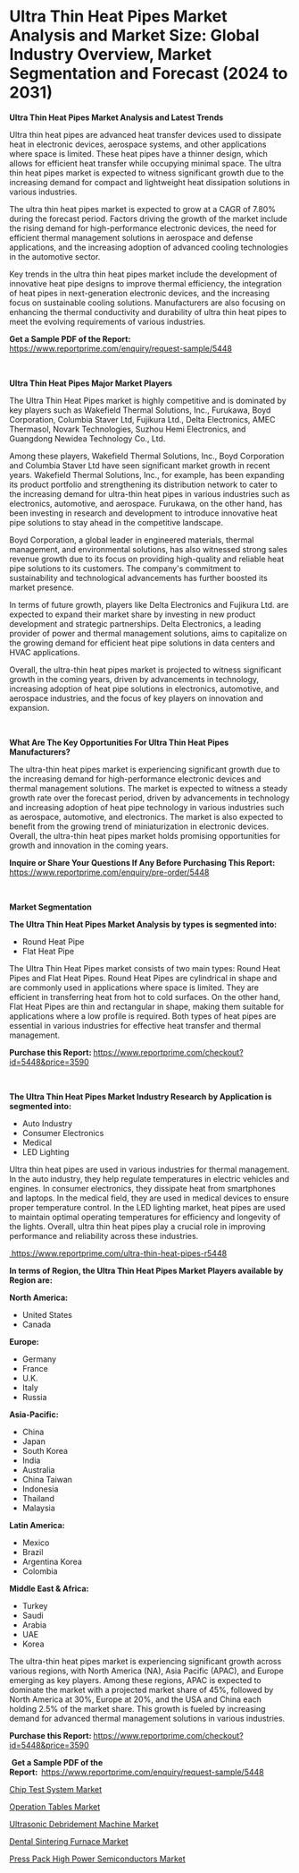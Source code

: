 <p><h1>Ultra Thin Heat Pipes Market Analysis and Market Size: Global Industry Overview, Market Segmentation and Forecast (2024 to 2031)</h1></p><p><strong>Ultra Thin Heat Pipes Market Analysis and Latest Trends</strong></p>
<p><p>Ultra thin heat pipes are advanced heat transfer devices used to dissipate heat in electronic devices, aerospace systems, and other applications where space is limited. These heat pipes have a thinner design, which allows for efficient heat transfer while occupying minimal space. The ultra thin heat pipes market is expected to witness significant growth due to the increasing demand for compact and lightweight heat dissipation solutions in various industries.</p><p>The ultra thin heat pipes market is expected to grow at a CAGR of 7.80% during the forecast period. Factors driving the growth of the market include the rising demand for high-performance electronic devices, the need for efficient thermal management solutions in aerospace and defense applications, and the increasing adoption of advanced cooling technologies in the automotive sector.</p><p>Key trends in the ultra thin heat pipes market include the development of innovative heat pipe designs to improve thermal efficiency, the integration of heat pipes in next-generation electronic devices, and the increasing focus on sustainable cooling solutions. Manufacturers are also focusing on enhancing the thermal conductivity and durability of ultra thin heat pipes to meet the evolving requirements of various industries.</p></p>
<p><strong>Get a Sample PDF of the Report:&nbsp;</strong> <a href="https://www.reportprime.com/enquiry/request-sample/5448">https://www.reportprime.com/enquiry/request-sample/5448</a></p>
<p>&nbsp;</p>
<p><strong>Ultra Thin Heat Pipes Major Market Players</strong></p>
<p><p>The Ultra Thin Heat Pipes market is highly competitive and is dominated by key players such as Wakefield Thermal Solutions, Inc., Furukawa, Boyd Corporation, Columbia Staver Ltd, Fujikura Ltd., Delta Electronics, AMEC Thermasol, Novark Technologies, Suzhou Hemi Electronics, and Guangdong Newidea Technology Co., Ltd. </p><p>Among these players, Wakefield Thermal Solutions, Inc., Boyd Corporation and Columbia Staver Ltd have seen significant market growth in recent years. Wakefield Thermal Solutions, Inc., for example, has been expanding its product portfolio and strengthening its distribution network to cater to the increasing demand for ultra-thin heat pipes in various industries such as electronics, automotive, and aerospace. Furukawa, on the other hand, has been investing in research and development to introduce innovative heat pipe solutions to stay ahead in the competitive landscape.</p><p>Boyd Corporation, a global leader in engineered materials, thermal management, and environmental solutions, has also witnessed strong sales revenue growth due to its focus on providing high-quality and reliable heat pipe solutions to its customers. The company's commitment to sustainability and technological advancements has further boosted its market presence.</p><p>In terms of future growth, players like Delta Electronics and Fujikura Ltd. are expected to expand their market share by investing in new product development and strategic partnerships. Delta Electronics, a leading provider of power and thermal management solutions, aims to capitalize on the growing demand for efficient heat pipe solutions in data centers and HVAC applications.</p><p>Overall, the ultra-thin heat pipes market is projected to witness significant growth in the coming years, driven by advancements in technology, increasing adoption of heat pipe solutions in electronics, automotive, and aerospace industries, and the focus of key players on innovation and expansion.</p></p>
<p>&nbsp;</p>
<p><strong>What Are The Key Opportunities For Ultra Thin Heat Pipes Manufacturers?</strong></p>
<p><p>The ultra-thin heat pipes market is experiencing significant growth due to the increasing demand for high-performance electronic devices and thermal management solutions. The market is expected to witness a steady growth rate over the forecast period, driven by advancements in technology and increasing adoption of heat pipe technology in various industries such as aerospace, automotive, and electronics. The market is also expected to benefit from the growing trend of miniaturization in electronic devices. Overall, the ultra-thin heat pipes market holds promising opportunities for growth and innovation in the coming years.</p></p>
<p><strong>Inquire or Share Your Questions If Any Before Purchasing This Report:</strong> <a href="https://www.reportprime.com/enquiry/pre-order/5448">https://www.reportprime.com/enquiry/pre-order/5448</a></p>
<p>&nbsp;</p>
<p><strong>Market Segmentation</strong></p>
<p><strong>The Ultra Thin Heat Pipes Market Analysis by types is segmented into:</strong></p>
<p><ul><li>Round Heat Pipe</li><li>Flat Heat Pipe</li></ul></p>
<p><p>The Ultra Thin Heat Pipes market consists of two main types: Round Heat Pipes and Flat Heat Pipes. Round Heat Pipes are cylindrical in shape and are commonly used in applications where space is limited. They are efficient in transferring heat from hot to cold surfaces. On the other hand, Flat Heat Pipes are thin and rectangular in shape, making them suitable for applications where a low profile is required. Both types of heat pipes are essential in various industries for effective heat transfer and thermal management.</p></p>
<p><strong>Purchase this Report:&nbsp;</strong><a href="https://www.reportprime.com/checkout?id=5448&price=3590">https://www.reportprime.com/checkout?id=5448&price=3590</a></p>
<p>&nbsp;</p>
<p><strong>The Ultra Thin Heat Pipes Market Industry Research by Application is segmented into:</strong></p>
<p><ul><li>Auto Industry</li><li>Consumer Electronics</li><li>Medical</li><li>LED Lighting</li></ul></p>
<p><p>Ultra thin heat pipes are used in various industries for thermal management. In the auto industry, they help regulate temperatures in electric vehicles and engines. In consumer electronics, they dissipate heat from smartphones and laptops. In the medical field, they are used in medical devices to ensure proper temperature control. In the LED lighting market, heat pipes are used to maintain optimal operating temperatures for efficiency and longevity of the lights. Overall, ultra thin heat pipes play a crucial role in improving performance and reliability across these industries.</p></p>
<p><a href="https://www.reportprime.com/ultra-thin-heat-pipes-r5448">&nbsp;https://www.reportprime.com/ultra-thin-heat-pipes-r5448</a></p>
<p><strong>In terms of Region, the Ultra Thin Heat Pipes Market Players available by Region are:</strong></p>
<p>
    <p> <strong> North America: </strong>
        <ul>
            <li>United States</li>
            <li>Canada</li>
        </ul>
        </p> 
    <p> <strong> Europe: </strong>
        <ul>
            <li>Germany</li>
            <li>France</li>
            <li>U.K.</li>
            <li>Italy</li>
            <li>Russia</li>
        </ul>
        </p> 
    <p> <strong> Asia-Pacific: </strong>
        <ul>
            <li>China</li>
            <li>Japan</li>
            <li>South Korea</li>
            <li>India</li>
            <li>Australia</li>
            <li>China Taiwan</li>
            <li>Indonesia</li>
            <li>Thailand</li>
            <li>Malaysia</li>
        </ul>
        </p> 
    <p> <strong> Latin America: </strong>
        <ul>
            <li>Mexico</li>
            <li>Brazil</li>
            <li>Argentina Korea</li>
            <li>Colombia</li>
        </ul>
        </p> 
    <p> <strong> Middle East & Africa: </strong>
        <ul>
            <li>Turkey</li>
            <li>Saudi</li>
            <li>Arabia</li>
            <li>UAE</li>
            <li>Korea</li>
        </ul>
    </p>
    </p>
<p><p>The ultra-thin heat pipes market is experiencing significant growth across various regions, with North America (NA), Asia Pacific (APAC), and Europe emerging as key players. Among these regions, APAC is expected to dominate the market with a projected market share of 45%, followed by North America at 30%, Europe at 20%, and the USA and China each holding 2.5% of the market share. This growth is fueled by increasing demand for advanced thermal management solutions in various industries.</p></p>
<p><strong>Purchase this Report: </strong><a href="https://www.reportprime.com/checkout?id=5448&price=3590">https://www.reportprime.com/checkout?id=5448&price=3590</a></p>
<p>&nbsp;<strong>Get a Sample PDF of the Report:&nbsp;&nbsp;</strong><a href="https://www.reportprime.com/enquiry/request-sample/5448">https://www.reportprime.com/enquiry/request-sample/5448</a></p>
<p><strong></strong></p>
<p><p><a href="https://github.com/eugeneKim6262/Market-Research-Report-List-1/blob/main/chip-test-system-market.md">Chip Test System Market</a></p><p><a href="https://medium.com/@felipestehr/operation-tables-market-investigation-industry-evolution-and-forecast-till-2031-80738bcaf09d">Operation Tables Market</a></p><p><a href="https://medium.com/@alishaseffanie64/ultrasonic-debridement-machine-market-size-market-segmentation-market-trends-and-growth-analysis-1beba496d3ef">Ultrasonic Debridement Machine Market</a></p><p><a href="https://medium.com/@michael.parsons65654/dental-sintering-furnace-market-overview-regional-outlook-and-competitive-strategies-on-dental-9b50933dfeeb">Dental Sintering Furnace Market</a></p><p><a href="https://github.com/qqkvdkuc33/Market-Research-Report-List-1/blob/main/press-pack-high-power-semiconductors-market.md">Press Pack High Power Semiconductors Market</a></p></p>